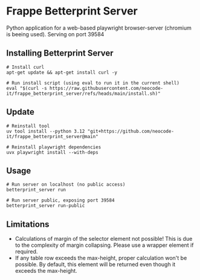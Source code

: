 # Frappe Betterprint Server

Python application for a web-based playwright browser-server (chromium is beeing used). Serving on port 39584

## Installing Betterprint Server

```
# Install curl
apt-get update && apt-get install curl -y

# Run install script (using eval to run it in the current shell)
eval "$(curl -s https://raw.githubusercontent.com/neocode-it/frappe_betterprint_server/refs/heads/main/install.sh)"
```

## Update

```
# Reinstall tool
uv tool install --python 3.12 "git+https://github.com/neocode-it/frappe_betterprint_server@main"

# Reinstall playwright dependencies
uvx playwright install --with-deps
```

## Usage

```
# Run server on localhost (no public access)
betterprint_server run

# Run server public, exposing port 39584
betterprint_server run-public
```

## Limitations

- Calculations of margin of the selector element not possible! This is due to the complexity of margin collapsing. Please use a wrapper element if required.
- If any table row exceeds the max-height, proper calculation won't be possible. By default, this element will be returned even though it exceeds the max-height.